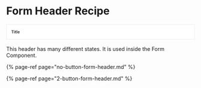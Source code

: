 # Form Header Recipe

![](../../.gitbook/assets/page-header.png)

This header has many different states. It is used inside the Form Component.

{% page-ref page="no-button-form-header.md" %}

{% page-ref page="2-button-form-header.md" %}



